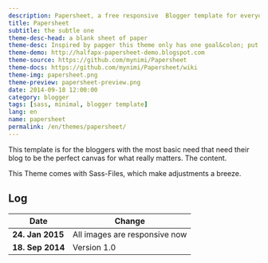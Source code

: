 ```yaml
---
description: Papersheet, a free responsive  Blogger template for everyone putting focus on content.
title: Papersheet
subtitle: the subtle one
theme-desc-head: a blank sheet of paper
theme-desc: Inspired by papger this theme only has one goal&colon; put focus on content
theme-demo: http://halfapx-papersheet-demo.blogspot.com
theme-source: https://github.com/mynimi/Papersheet
theme-docs: https://github.com/mynimi/Papersheet/wiki
theme-img: papersheet.png
theme-preview: papersheet-preview.png
date: 2014-09-18 12:00:00
category: blogger
tags: [sass, minimal, blogger template]
lang: en
name: papersheet
permalink: /en/themes/papersheet/
---
```

This template is for the bloggers with the most basic need that need their blog to be the perfect canvas for what really matters. The content.

This Theme comes with Sass-Files, which make adjustments a breeze.

## Log

Date | Change
--- | ---
**24. Jan 2015** | All images are responsive now
**18. Sep 2014** | Version 1.0
